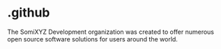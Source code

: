 # .github

The SomiXYZ Development organization was created to offer numerous open source software solutions for users around the world.
